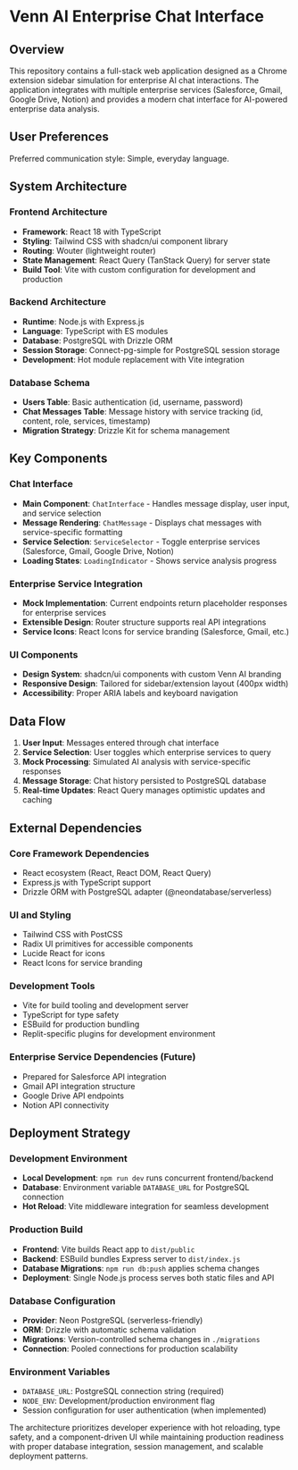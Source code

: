 # Venn AI Enterprise Chat Interface

## Overview

This repository contains a full-stack web application designed as a Chrome extension sidebar simulation for enterprise AI chat interactions. The application integrates with multiple enterprise services (Salesforce, Gmail, Google Drive, Notion) and provides a modern chat interface for AI-powered enterprise data analysis.

## User Preferences

Preferred communication style: Simple, everyday language.

## System Architecture

### Frontend Architecture
- **Framework**: React 18 with TypeScript
- **Styling**: Tailwind CSS with shadcn/ui component library
- **Routing**: Wouter (lightweight router)
- **State Management**: React Query (TanStack Query) for server state
- **Build Tool**: Vite with custom configuration for development and production

### Backend Architecture
- **Runtime**: Node.js with Express.js
- **Language**: TypeScript with ES modules
- **Database**: PostgreSQL with Drizzle ORM
- **Session Storage**: Connect-pg-simple for PostgreSQL session storage
- **Development**: Hot module replacement with Vite integration

### Database Schema
- **Users Table**: Basic authentication (id, username, password)
- **Chat Messages Table**: Message history with service tracking (id, content, role, services, timestamp)
- **Migration Strategy**: Drizzle Kit for schema management

## Key Components

### Chat Interface
- **Main Component**: `ChatInterface` - Handles message display, user input, and service selection
- **Message Rendering**: `ChatMessage` - Displays chat messages with service-specific formatting
- **Service Selection**: `ServiceSelector` - Toggle enterprise services (Salesforce, Gmail, Google Drive, Notion)
- **Loading States**: `LoadingIndicator` - Shows service analysis progress

### Enterprise Service Integration
- **Mock Implementation**: Current endpoints return placeholder responses for enterprise services
- **Extensible Design**: Router structure supports real API integrations
- **Service Icons**: React Icons for service branding (Salesforce, Gmail, etc.)

### UI Components
- **Design System**: shadcn/ui components with custom Venn AI branding
- **Responsive Design**: Tailored for sidebar/extension layout (400px width)
- **Accessibility**: Proper ARIA labels and keyboard navigation

## Data Flow

1. **User Input**: Messages entered through chat interface
2. **Service Selection**: User toggles which enterprise services to query
3. **Mock Processing**: Simulated AI analysis with service-specific responses
4. **Message Storage**: Chat history persisted to PostgreSQL database
5. **Real-time Updates**: React Query manages optimistic updates and caching

## External Dependencies

### Core Framework Dependencies
- React ecosystem (React, React DOM, React Query)
- Express.js with TypeScript support
- Drizzle ORM with PostgreSQL adapter (@neondatabase/serverless)

### UI and Styling
- Tailwind CSS with PostCSS
- Radix UI primitives for accessible components
- Lucide React for icons
- React Icons for service branding

### Development Tools
- Vite for build tooling and development server
- TypeScript for type safety
- ESBuild for production bundling
- Replit-specific plugins for development environment

### Enterprise Service Dependencies (Future)
- Prepared for Salesforce API integration
- Gmail API integration structure
- Google Drive API endpoints
- Notion API connectivity

## Deployment Strategy

### Development Environment
- **Local Development**: `npm run dev` runs concurrent frontend/backend
- **Database**: Environment variable `DATABASE_URL` for PostgreSQL connection
- **Hot Reload**: Vite middleware integration for seamless development

### Production Build
- **Frontend**: Vite builds React app to `dist/public`
- **Backend**: ESBuild bundles Express server to `dist/index.js`
- **Database Migrations**: `npm run db:push` applies schema changes
- **Deployment**: Single Node.js process serves both static files and API

### Database Configuration
- **Provider**: Neon PostgreSQL (serverless-friendly)
- **ORM**: Drizzle with automatic schema validation
- **Migrations**: Version-controlled schema changes in `./migrations`
- **Connection**: Pooled connections for production scalability

### Environment Variables
- `DATABASE_URL`: PostgreSQL connection string (required)
- `NODE_ENV`: Development/production environment flag
- Session configuration for user authentication (when implemented)

The architecture prioritizes developer experience with hot reloading, type safety, and a component-driven UI while maintaining production readiness with proper database integration, session management, and scalable deployment patterns.